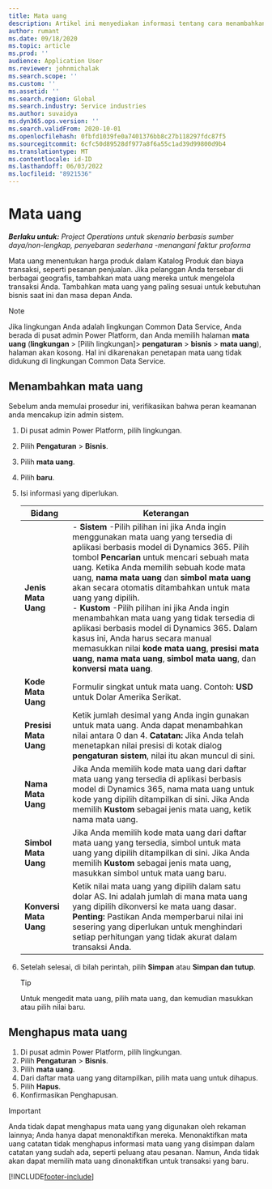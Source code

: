 ```yaml
---
title: Mata uang
description: Artikel ini menyediakan informasi tentang cara menambahkan dan menghapus jenis mata uang di Operasi Proyek.
author: rumant
ms.date: 09/18/2020
ms.topic: article
ms.prod: ''
audience: Application User
ms.reviewer: johnmichalak
ms.search.scope: ''
ms.custom: ''
ms.assetid: ''
ms.search.region: Global
ms.search.industry: Service industries
ms.author: suvaidya
ms.dyn365.ops.version: ''
ms.search.validFrom: 2020-10-01
ms.openlocfilehash: 0fbfd1039fe0a7401376bb8c27b118297fdc87f5
ms.sourcegitcommit: 6cfc50d89528df977a8f6a55c1ad39d99800d9b4
ms.translationtype: MT
ms.contentlocale: id-ID
ms.lasthandoff: 06/03/2022
ms.locfileid: "8921536"
---
```

# <a name="currency"></a>Mata uang

_**Berlaku untuk:** Project Operations untuk skenario berbasis sumber daya/non-lengkap, penyebaran sederhana -menangani faktur proforma_



Mata uang menentukan harga produk dalam Katalog Produk dan biaya transaksi, seperti pesanan penjualan. Jika pelanggan Anda tersebar di berbagai geografis, tambahkan mata uang mereka untuk mengelola transaksi Anda. Tambahkan mata uang yang paling sesuai untuk kebutuhan bisnis saat ini dan masa depan Anda.  

> [!NOTE]
> Jika lingkungan Anda adalah lingkungan Common Data Service, Anda berada di pusat admin Power Platform, dan Anda memilih halaman **mata uang** (**lingkungan** > [Pilih lingkungan]> **pengaturan** > **bisnis** > **mata uang**), halaman akan kosong. Hal ini dikarenakan penetapan mata uang tidak didukung di lingkungan Common Data Service.

## <a name="add-a-currency"></a>Menambahkan mata uang  
Sebelum anda memulai prosedur ini, verifikasikan bahwa peran keamanan anda mencakup izin admin sistem. 

1. Di pusat admin Power Platform, pilih lingkungan. 
2. Pilih **Pengaturan** > **Bisnis**.
3. Pilih **mata uang**.  
4. Pilih **baru**.  
5. Isi informasi yang diperlukan.  


   |          Bidang          |                                                                                                                                                                                                                                                                                                                                                                            Keterangan                                                                                                                                                                                                                                                                                                                                                                            |
   |-------------------------|-------------------------------------------------------------------------------------------------------------------------------------------------------------------------------------------------------------------------------------------------------------------------------------------------------------------------------------------------------------------------------------------------------------------------------------------------------------------------------------------------------------------------------------------------------------------------------------------------------------------------------------------------------------------------------------------------------------------------------------------------------------------|
   |    **Jenis Mata Uang**    | - **Sistem** -Pilih pilihan ini jika Anda ingin menggunakan mata uang yang tersedia di aplikasi berbasis model di Dynamics 365. Pilih tombol **Pencarian** untuk mencari sebuah mata uang. Ketika Anda memilih sebuah kode mata uang, **nama mata uang** dan **simbol mata uang** akan secara otomatis ditambahkan untuk mata uang yang dipilih.<br />- **Kustom** -Pilih pilihan ini jika Anda ingin menambahkan mata uang yang tidak tersedia di aplikasi berbasis model di Dynamics 365. Dalam kasus ini, Anda harus secara manual memasukkan nilai **kode mata uang**, **presisi mata uang**, **nama mata uang**, **simbol mata uang**, dan **konversi mata uang**. |
   |    **Kode Mata Uang**    |                                                                                                                                                                                                                                                                                                                                            Formulir singkat untuk mata uang. Contoh: **USD** untuk Dolar Amerika Serikat.                                                                                                                                                                                                                                                                                                                                            |
   | **Presisi Mata Uang**  |                                                                                                                                                                                  Ketik jumlah desimal yang Anda ingin gunakan untuk mata uang.  Anda dapat menambahkan nilai antara 0 dan 4. **Catatan:**  Jika Anda telah menetapkan nilai presisi di kotak dialog **pengaturan sistem**, nilai itu akan muncul di sini.                                                                                                                                                                                  |
   |    **Nama Mata Uang**    |                                                                                                                                                                                                                                         Jika Anda memilih kode mata uang dari daftar mata uang yang tersedia di aplikasi berbasis model di Dynamics 365, nama mata uang untuk kode yang dipilih ditampilkan di sini. Jika Anda memilih **Kustom** sebagai jenis mata uang, ketik nama mata uang.                                                                                                                                                                                                                                          |
   |   **Simbol Mata Uang**   |                                                                                                                                                                                                                                                                      Jika Anda memilih kode mata uang dari daftar mata uang yang tersedia, simbol untuk mata uang yang dipilih ditampilkan di sini. Jika Anda memilih **Kustom** sebagai jenis mata uang, masukkan simbol untuk mata uang baru.                                                                                                                                                                                                                                                                       |
   | **Konversi Mata Uang** |                                                                                                                                                                                                                                     Ketik nilai mata uang yang dipilih dalam satu dolar AS. Ini adalah jumlah di mana mata uang yang dipilih dikonversi ke mata uang dasar. **Penting:**  Pastikan Anda memperbarui nilai ini sesering yang diperlukan untuk menghindari setiap perhitungan yang tidak akurat dalam transaksi Anda.                                                                                                                                                                                                                                      |


6. Setelah selesai, di bilah perintah, pilih **Simpan** atau **Simpan dan tutup**.  

   > [!TIP]
   >  Untuk mengedit mata uang, pilih mata uang, dan kemudian masukkan atau pilih nilai baru.  

## <a name="delete-a-currency"></a>Menghapus mata uang  

1. Di pusat admin Power Platform, pilih lingkungan. 
2. Pilih **Pengaturan** > **Bisnis**.
3. Pilih **mata uang**.  
4. Dari daftar mata uang yang ditampilkan, pilih mata uang untuk dihapus.  
5. Pilih **Hapus**.  
6. Konfirmasikan Penghapusan.  

> [!IMPORTANT]
>  Anda tidak dapat menghapus mata uang yang digunakan oleh rekaman lainnya; Anda hanya dapat menonaktifkan mereka. Menonaktifkan mata uang catatan tidak menghapus informasi mata uang yang disimpan dalam catatan yang sudah ada, seperti peluang atau pesanan. Namun, Anda tidak akan dapat memilih mata uang dinonaktifkan untuk transaksi yang baru.  


[!INCLUDE[footer-include](../includes/footer-banner.md)]